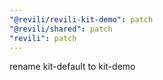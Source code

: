 ```yaml
---
"@revili/revili-kit-demo": patch
"@revili/shared": patch
"revili": patch
---
```


rename kit-default to kit-demo
